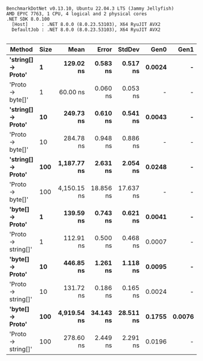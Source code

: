 ```

BenchmarkDotNet v0.13.10, Ubuntu 22.04.3 LTS (Jammy Jellyfish)
AMD EPYC 7763, 1 CPU, 4 logical and 2 physical cores
.NET SDK 8.0.100
  [Host]     : .NET 8.0.0 (8.0.23.53103), X64 RyuJIT AVX2
  DefaultJob : .NET 8.0.0 (8.0.23.53103), X64 RyuJIT AVX2


```
| Method             | Size | Mean        | Error     | StdDev    | Gen0   | Gen1   | Allocated |
|------------------- |----- |------------:|----------:|----------:|-------:|-------:|----------:|
| **&#39;string[] → Proto&#39;** | **1**    |   **129.02 ns** |  **0.583 ns** |  **0.517 ns** | **0.0024** |      **-** |     **208 B** |
| &#39;Proto → byte[]&#39;   | 1    |    60.00 ns |  0.060 ns |  0.053 ns |      - |      - |         - |
| **&#39;string[] → Proto&#39;** | **10**   |   **249.73 ns** |  **0.610 ns** |  **0.541 ns** | **0.0043** |      **-** |     **360 B** |
| &#39;Proto → byte[]&#39;   | 10   |   284.78 ns |  0.948 ns |  0.886 ns |      - |      - |         - |
| **&#39;string[] → Proto&#39;** | **100**  | **1,187.77 ns** |  **2.631 ns** |  **2.054 ns** | **0.0248** |      **-** |    **2224 B** |
| &#39;Proto → byte[]&#39;   | 100  | 4,150.15 ns | 18.856 ns | 17.637 ns |      - |      - |     112 B |
| **&#39;byte[] → Proto&#39;**   | **1**    |   **139.59 ns** |  **0.743 ns** |  **0.621 ns** | **0.0041** |      **-** |     **352 B** |
| &#39;Proto → string[]&#39; | 1    |   112.91 ns |  0.500 ns |  0.468 ns | 0.0007 |      - |      64 B |
| **&#39;byte[] → Proto&#39;**   | **10**   |   **446.85 ns** |  **1.261 ns** |  **1.118 ns** | **0.0095** |      **-** |     **816 B** |
| &#39;Proto → string[]&#39; | 10   |   131.72 ns |  0.186 ns |  0.165 ns | 0.0024 |      - |     208 B |
| **&#39;byte[] → Proto&#39;**   | **100**  | **4,919.54 ns** | **34.143 ns** | **28.511 ns** | **0.1755** | **0.0076** |   **14744 B** |
| &#39;Proto → string[]&#39; | 100  |   278.60 ns |  2.449 ns |  2.291 ns | 0.0196 |      - |    1648 B |
